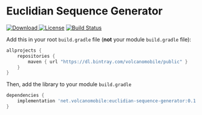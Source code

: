 # Euclidian Sequence Generator

[![Download](https://api.bintray.com/packages/volcanomobile/public/euclidian-sequence-generator/images/download.svg?version=0.1.1) ](https://bintray.com/volcanomobile/public/euclidian-sequence-generator/0.1.1/link)
[![License](https://img.shields.io/badge/License-Apache%202.0-blue.svg)](https://opensource.org/licenses/Apache-2.0)
[![Build Status](https://travis-ci.org/VolcanoMobile/euclidian-sequence-generator.svg?branch=master)](https://travis-ci.org/VolcanoMobile/euclidian-sequence-generator)

Add this in your root `build.gradle` file (**not** your module `build.gradle` file):

```gradle
allprojects {
    repositories {
        maven { url "https://dl.bintray.com/volcanomobile/public" }
    }
}
```

Then, add the library to your module `build.gradle`
```gradle
dependencies {
    implementation 'net.volcanomobile:euclidian-sequence-generator:0.1.1'
}

